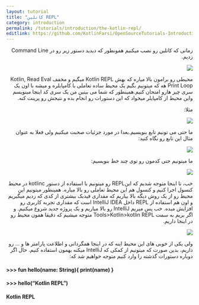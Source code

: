 ```yaml
---
layout: tutorial
title: "کاتلین REPL"
category: introduction
permalink: /tutorials/introduction/the-kotlin-repl/
editlink: https://github.com/KotlinFarsi/OpenSourceTutorials-Introduction/edit/master/src/the-kotlin-repl/README.md
---
```



<div dir="rtl" markdown="1">



زمانی که کاتلین رو نصب میکنیم همونطور که دیدید دستور زیر رو در Command Line زدیم.


<p style="width: calc(100% + 60px);">
<img src="/assets/img/introduction/the-kotlin-repl/kotlinc-command.png" />
</p>

محیطی رو برامون بالا میاره که بهش Kotlin REPL میگیم  و مخفف Kotlin, Read Eval Print Loop هه که میتونیم بگیم یک محیط ساده تعاملی با کامپایلره و میشه با اون یک سری چیز هارو امتحان کنیم.همینطور که شما می بینین من یک سری کد اینجا مینویسم واین محیط از کامپایلر میخواد که این دستورات رو انجام بده و نتیجش رو پرینت کنه.

مثلا:

<p style="width: calc(100% + 60px);">
<img src="/assets/img/introduction/the-kotlin-repl/hello-world.png" />
</p>

ما حتی می تونیم تابع بنویسیم.بعدا در مورد جزئیات صحبت میکنیم ولی فعلا به عنوان مثال این تابع رو نگاه کنید:

<p style="width: calc(100% + 60px);">
<img src="/assets/img/introduction/the-kotlin-repl/hello-fun.png" />
</p>

ما میتونیم حتی کدمون رو توی چند خط بنویسیم:

<p style="width: calc(100% + 60px);">
<img src="/assets/img/introduction/the-kotlin-repl/bye-repl.png" />
</p>

خب، تا اینجا متوجه شدیم که اینREPL  رو میتونیم با استفاده از دستور kotlinc در محیط کنسول اجرا کنیم و کنسول هم این محیط تعاملی رو بالا میاره. همینطور میتونیم این محیط رو از یک روش دیگه بالا بیاریم که مقداری فیدبک بیشتری از کدی که زدیم میگیریم و اون هم استفاده از REPL داخل IntelliJ IDEA است که مقداری تجربه کاربری رو افزایش میده. خب پس میریم IntelliJ رو بالا میاریم و یک پروژه جدید شروع میکنیم. و اگر بریم به سمت Tools>Kotlin>kotlin REPL متوجه میشیم که دقیقا همون محیط رو در اینجا داریم.

<p style="width: calc(100% + 60px);">
<img src="/assets/img/introduction/the-kotlin-repl/repl-in-idea.png" />
</p>

 ولی یکی از خوبی های این محیط اینه که در اینجا همگردانی و اطلاعت پارامتر ها و ... رو داریم، بدین صورت که میتونیم از کمکی که IntelliJ میکنه بهمون استفاده کنیم. حال اگر دوباره دستورات گذشته را وارد کنیم متوجه خواهیم شد که:
 
</div>

#### >>> fun hello(name: String){ print(name) }
#### >>> hello(“Kotlin REPL”)
#### Kotlin REPL

